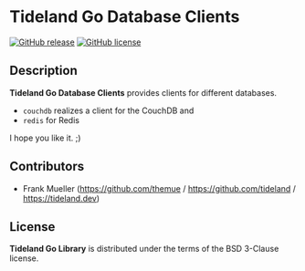 # Tideland Go Database Clients

[![GitHub release](https://img.shields.io/github/release/tideland/go-db.svg)](https://github.com/tideland/go-db)
[![GitHub license](https://img.shields.io/badge/license-New%20BSD-blue.svg)](https://raw.githubusercontent.com/tideland/go-db/master/LICENSE)

## Description

**Tideland Go Database Clients** provides clients for different databases.

* `couchdb` realizes a client for the CouchDB and
* `redis` for Redis

I hope you like it. ;)

## Contributors

- Frank Mueller (https://github.com/themue / https://github.com/tideland / https://tideland.dev)

## License

**Tideland Go Library** is distributed under the terms of the BSD 3-Clause license.
